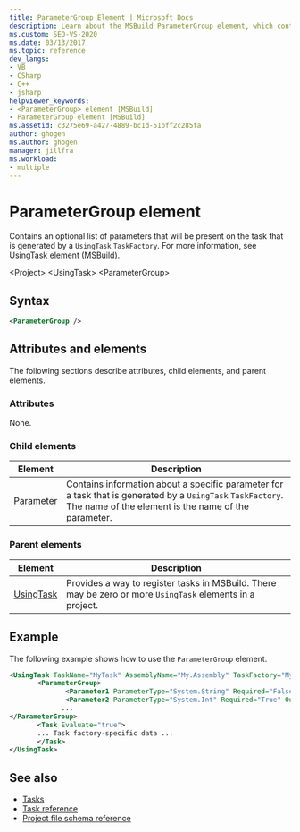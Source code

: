 ```yaml
---
title: ParameterGroup Element | Microsoft Docs
description: Learn about the MSBuild ParameterGroup element, which contains an optional list of parameters present on the task generated by a UsingTask TaskFactory.
ms.custom: SEO-VS-2020
ms.date: 03/13/2017
ms.topic: reference
dev_langs:
- VB
- CSharp
- C++
- jsharp
helpviewer_keywords:
- <ParameterGroup> element [MSBuild]
- ParameterGroup element [MSBuild]
ms.assetid: c3275e69-a427-4889-bc1d-51bff2c285fa
author: ghogen
ms.author: ghogen
manager: jillfra
ms.workload:
- multiple
---
```

# ParameterGroup element

Contains an optional list of parameters that will be present on the task that is generated by a `UsingTask` `TaskFactory`. For more information, see [UsingTask element (MSBuild)](../msbuild/usingtask-element-msbuild.md).

 \<Project>
 \<UsingTask>
 \<ParameterGroup>

## Syntax

```xml
<ParameterGroup />
```

## Attributes and elements

 The following sections describe attributes, child elements, and parent elements.

### Attributes

 None.

### Child elements

|Element|Description|
|-------------|-----------------|
|[Parameter](../msbuild/parameter-element.md)|Contains information about a specific parameter for a task that is generated by a `UsingTask` `TaskFactory`. The name of the element is the name of the parameter.|

### Parent elements

| Element | Description |
| - | - |
| [UsingTask](../msbuild/usingtask-element-msbuild.md) | Provides a way to register tasks in MSBuild. There may be zero or more `UsingTask` elements in a project. |

## Example

 The following example shows how to use the `ParameterGroup` element.

```xml
<UsingTask TaskName="MyTask" AssemblyName="My.Assembly" TaskFactory="MyTaskFactory">
       <ParameterGroup>
              <Parameter1 ParameterType="System.String" Required="False" Output="False"/>
              <Parameter2 ParameterType="System.Int" Required="True" Output="False"/>
             ...
</ParameterGroup>
       <Task Evaluate="true">
       ... Task factory-specific data ...
       </Task>
</UsingTask>
```

## See also

- [Tasks](../msbuild/msbuild-tasks.md)
- [Task reference](../msbuild/msbuild-task-reference.md)
- [Project file schema reference](../msbuild/msbuild-project-file-schema-reference.md)
